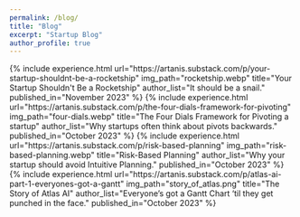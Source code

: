 ```yaml
---
permalink: /blog/
title: "Blog"
excerpt: "Startup Blog"
author_profile: true
---
```


<table style="border: none">  
	{%  include experience.html
		url="https://artanis.substack.com/p/your-startup-shouldnt-be-a-rocketship"
		img_path="rocketship.webp"
		title="Your Startup Shouldn't Be a Rocketship"
   	 	author_list="It should be a snail."
		published_in="November 2023"
	%}
	{%  include experience.html
		url="https://artanis.substack.com/p/the-four-dials-framework-for-pivoting"
		img_path="four-dials.webp"
		title="The Four Dials Framework for Pivoting a startup"
    	author_list="Why startups often think about pivots backwards."
		published_in="October 2023"
	%}
	{%  include experience.html
		url="https://artanis.substack.com/p/risk-based-planning"
		img_path="risk-based-planning.webp"
		title="Risk-Based Planning"
		author_list="Why your startup should avoid Intuitive Planning."
		published_in="October 2023"
	%}
	{%  include experience.html
		url="https://artanis.substack.com/p/atlas-ai-part-1-everyones-got-a-gantt"
		img_path="story_of_atlas.png"
		title="The Story of Atlas AI"
		author_list="Everyone’s got a Gantt Chart ‘til they get punched in the face."
		published_in="October 2023"
	%}
</table>